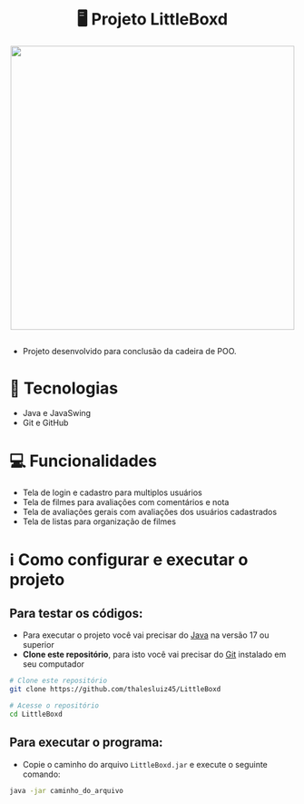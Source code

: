 <h1 align="center">
 🖥️ Projeto LittleBoxd
</h1>
<p align="center">
 <img src="https://i.imgur.com/at6AvEt.png" width="500"  /> 
</p>

##

- Projeto desenvolvido para conclusão da cadeira de POO.

# 🚀 Tecnologias
- Java e JavaSwing
- Git e GitHub

# 💻 Funcionalidades
- Tela de login e cadastro para multiplos usuários
- Tela de filmes para avaliações com comentários e nota
- Tela de avaliações gerais com avaliações dos usuários cadastrados
- Tela de listas para organização de filmes

# ℹ Como configurar e executar o projeto
## Para testar os códigos:
- Para executar o projeto você vai precisar do [Java](https://www.java.com/pt-BR/download/) na versão 17 ou superior
- __Clone este repositório__, para isto você vai precisar do [Git](https://git-scm.com) instalado em seu computador
```bash
# Clone este repositório
git clone https://github.com/thalesluiz45/LittleBoxd

# Acesse o repositório
cd LittleBoxd
```
## Para executar o programa:
- Copie o caminho do arquivo `LittleBoxd.jar` e execute o seguinte comando:
```bash
java -jar caminho_do_arquivo
```
